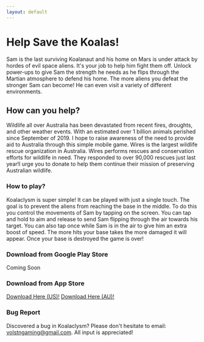 ```yaml
---
layout: default
---
```


# Help Save the Koalas!
Sam is the last surviving Koalanaut and his home on Mars is under attack by hordes of evil space aliens. It's your job to help him fight them off. Unlock power-ups to give Sam the strength he needs as he flips through the Martian atmosphere to defend his home. The more aliens you defeat the stronger Sam can become! He can even visit a variety of different environments.


## How can you help?
Wildlife all over Australia has been devastated from recent fires, droughts, and other weather events. With an estimated over 1 billion animals perished since September of 2019. I hope to raise awareness of the need to provide aid to Australia through this simple mobile game. Wires is the largest wildlife rescue organization in Australia. Wires performs rescues and conservation efforts for wildlife in need. They responded to over 90,000 rescues just last year!I urge you to donate to help them continue their mission of preserving Australian wildlife.

### How to play?
Koalaclysm is super simple! It can be played with just a single touch. The goal is to prevent the aliens from reaching the base in the middle. To do this you control the movements of Sam by tapping on the screen. You can tap and hold to aim and release to send Sam flipping through the air towards his target. You can also tap once while Sam is in the air to give him an extra boost of speed. The more hits your base takes the more damaged it will appear. Once your base is destroyed the game is over!

### Download from Google Play Store
Coming Soon

### Download from App Store
[Download Here (US)!](https://apps.apple.com/us/app/koalaclysm/id1500965268) 
[Download Here (AU)!](https://apps.apple.com/au/app/koalaclysm/id1500965268)

### Bug Report
Discovered a bug in Koalaclysm? Please don't hesitate to email: volstngaming@gmail.com. All input is appreciated!

